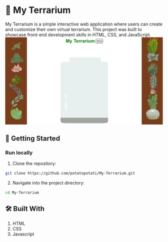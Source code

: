 # 🌿 My Terrarium
My Terrarium is a simple interactive web application where users can create and customize their own virtual terrarium.
This project was built to showcase front-end development skills in HTML, CSS, and JavaScript.
![My-Terrarium Screenshot](./images/screenshot.PNG)
## 🚀 Getting Started
### Run locally
1. Clone the repository:
```bash
git clone https://github.com/potatopotati/My-Terrarium.git
```
2. Navigate into the project directory:
```bash
cd My-Terrarium
```

## 🛠️ Built With
1. HTML
2. CSS
3. Javascript
